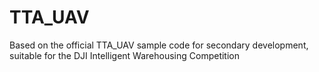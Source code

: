# TTA_UAV
Based on the official TTA_UAV sample code for secondary development, suitable for the DJI Intelligent Warehousing Competition
